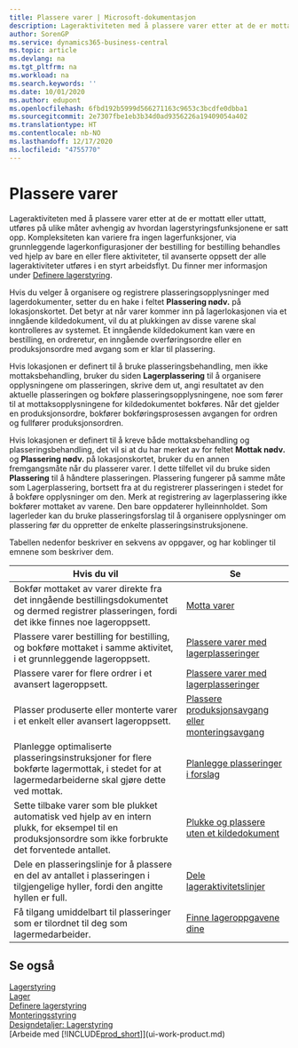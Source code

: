 ```yaml
---
title: Plassere varer | Microsoft-dokumentasjon
description: Lageraktiviteten med å plassere varer etter at de er mottatt eller uttatt, utføres på ulike måter avhengig av hvordan lagerstyringsfunksjonene er satt opp.
author: SorenGP
ms.service: dynamics365-business-central
ms.topic: article
ms.devlang: na
ms.tgt_pltfrm: na
ms.workload: na
ms.search.keywords: ''
ms.date: 10/01/2020
ms.author: edupont
ms.openlocfilehash: 6fbd192b5999d566271163c9653c3bcdfe0dbba1
ms.sourcegitcommit: 2e7307fbe1eb3b34d0ad9356226a19409054a402
ms.translationtype: HT
ms.contentlocale: nb-NO
ms.lasthandoff: 12/17/2020
ms.locfileid: "4755770"
---
```

# <a name="putting-items-away"></a>Plassere varer
Lageraktiviteten med å plassere varer etter at de er mottatt eller uttatt, utføres på ulike måter avhengig av hvordan lagerstyringsfunksjonene er satt opp. Kompleksiteten kan variere fra ingen lagerfunksjoner, via grunnleggende lagerkonfigurasjoner der bestilling for bestilling behandles ved hjelp av bare en eller flere aktiviteter, til avanserte oppsett der alle lageraktiviteter utføres i en styrt arbeidsflyt. Du finner mer informasjon under [Definere lagerstyring](warehouse-setup-warehouse.md).

Hvis du velger å organisere og registrere plasseringsopplysninger med lagerdokumenter, setter du en hake i feltet **Plassering nødv.** på lokasjonskortet. Det betyr at når varer kommer inn på lagerlokasjonen via et inngående kildedokument, vil du at plukkingen av disse varene skal kontrolleres av systemet. Et inngående kildedokument kan være en bestilling, en ordreretur, en inngående overføringsordre eller en produksjonsordre med avgang som er klar til plassering.  

Hvis lokasjonen er definert til å bruke plasseringsbehandling, men ikke mottaksbehandling, bruker du siden **Lagerplassering** til å organisere opplysningene om plasseringen, skrive dem ut, angi resultatet av den aktuelle plasseringen og bokføre plasseringsopplysningene, noe som fører til at mottaksopplysningene for kildedokumentet bokføres. Når det gjelder en produksjonsordre, bokfører bokføringsprosessen avgangen for ordren og fullfører produksjonsordren.

Hvis lokasjonen er definert til å kreve både mottaksbehandling og plasseringsbehandling, det vil si at du har merket av for feltet **Mottak nødv.** og **Plassering nødv.** på lokasjonskortet, bruker du en annen fremgangsmåte når du plasserer varer. I dette tilfellet vil du bruke siden **Plassering** til å håndtere plasseringen. Plassering fungerer på samme måte som Lagerplassering, bortsett fra at du registrerer plasseringen i stedet for å bokføre opplysninger om den. Merk at registrering av lagerplassering ikke bokfører mottaket av varene. Den bare oppdaterer hylleinnholdet. Som lagerleder kan du bruke plasseringsforslag til å organisere opplysninger om plassering før du oppretter de enkelte plasseringsinstruksjonene.

Tabellen nedenfor beskriver en sekvens av oppgaver, og har koblinger til emnene som beskriver dem.   

|**Hvis du vil**|**Se**|  
|------------|-------------|  
|Bokfør mottaket av varer direkte fra det inngående bestillingsdokumentet og dermed registrer plasseringen, fordi det ikke finnes noe lageroppsett.|[Motta varer](warehouse-how-receive-items.md)|  
|Plassere varer bestilling for bestilling, og bokføre mottaket i samme aktivitet, i et grunnleggende lageroppsett.|[Plassere varer med lagerplasseringer](warehouse-how-to-put-items-away-with-inventory-put-aways.md)|  
|Plassere varer for flere ordrer i et avansert lageroppsett.|[Plassere varer med lagerplasseringer](warehouse-how-to-put-items-away-with-warehouse-put-aways.md)|  
|Plasser produserte eller monterte varer i et enkelt eller avansert lageroppsett.|[Plassere produksjonsavgang eller monteringsavgang](warehouse-how-to-put-away-production-output.md)|
|Planlegge optimaliserte plasseringsinstruksjoner for flere bokførte lagermottak, i stedet for at lagermedarbeiderne skal gjøre dette ved mottak.|[Planlegge plasseringer i forslag](warehouse-how-to-plan-put-aways-in-worksheets.md)|  
|Sette tilbake varer som ble plukket automatisk ved hjelp av en intern plukk, for eksempel til en produksjonsordre som ikke forbrukte det forventede antallet.|[Plukke og plassere uten et kildedokument](warehouse-how-to-create-put-aways-from-internal-put-aways.md)|
|Dele en plasseringslinje for å plassere en del av antallet i plasseringen i tilgjengelige hyller, fordi den angitte hyllen er full.|[Dele lageraktivitetslinjer](warehouse-how-to-split-warehouse-activity-lines.md)|
|Få tilgang umiddelbart til plasseringer som er tilordnet til deg som lagermedarbeider.|[Finne lageroppgavene dine](warehouse-how-to-find-your-warehouse-assignments.md)|    

## <a name="see-also"></a>Se også  
[Lagerstyring](warehouse-manage-warehouse.md)  
[Lager](inventory-manage-inventory.md)  
[Definere lagerstyring](warehouse-setup-warehouse.md)     
[Monteringsstyring](assembly-assemble-items.md)    
[Designdetaljer: Lagerstyring](design-details-warehouse-management.md)  
[Arbeide med [!INCLUDE[prod_short](includes/prod_short.md)]](ui-work-product.md)  
